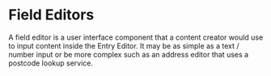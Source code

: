 # Field Editors

A field editor is a user interface component that a content creator would use to input content inside the Entry Editor. It may be as simple as a text / number input or be more complex such as an address editor that uses a postcode lookup service. 

